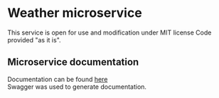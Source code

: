 # Weather microservice

This service is open for use and modification under MIT license
Code provided "as it is".

## Microservice documentation

Documentation can be found [here]( https://htmlpreview.github.io/?https://github.com/DmitryN270713/nodejsserverside/blob/master/docs/index.html)  
Swagger was used to generate documentation.